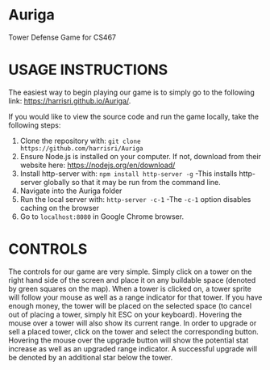 # Auriga
Tower Defense Game for CS467

# USAGE INSTRUCTIONS
The easiest way to begin playing our game is to simply go to the following link: https://harrisri.github.io/Auriga/. 

If you would like to view the source code and run the game locally, take the following steps:
  1) Clone the repository with: `git clone https://github.com/harrisri/Auriga`
  2) Ensure Node.js is installed on your computer.  If not, download from their website here: https://nodejs.org/en/download/ 
  3) Install http-server with: `npm install http-server -g`
    -This installs http-server globally so that it may be run from the command line.
  4) Navigate into the Auriga folder
  5) Run the local server with: `http-server -c-1`
    -The `-c-1` option disables caching on the browser 
  6) Go to `localhost:8080` in Google Chrome browser.
  
# CONTROLS
The controls for our game are very simple.  Simply click on a tower on the right hand side of the screen and place it on any buildable space (denoted by green squares on the map).  When a tower is clicked on, a tower sprite will follow your mouse as well as a range indicator for that tower. If you have enough money, the tower will be placed on the selected space (to cancel out of placing a tower, simply hit ESC on your keyboard).  Hovering the mouse over a tower will also show its current range. In order to upgrade or sell a placed tower, click on the tower and select the corresponding button.  Hovering the mouse over the upgrade button will show the potential stat increase as well as an upgraded range indicator.  A successful upgrade will be denoted by an additional star below the tower.  

